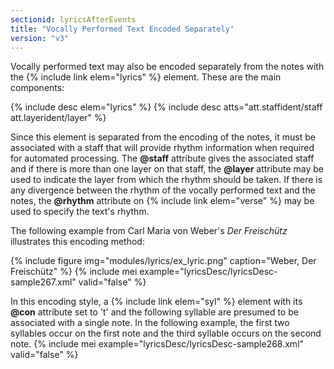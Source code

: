 ```yaml
---
sectionid: lyricsAfterEvents
title: "Vocally Performed Text Encoded Separately"
version: "v3"
---
```


Vocally performed text may also be encoded separately from the notes with the {% include link elem="lyrics" %} element. These are the main components:

 
{% include desc elem="lyrics" %} 
{% include desc atts="att.staffident/staff att.layerident/layer" %} 


Since this element is separated from the encoding of the notes, it must be associated with a staff that will provide rhythm information when required for automated processing. The **@staff** attribute gives the associated staff and if there is more than one layer on that staff, the **@layer** attribute may be used to indicate the layer from which the rhythm should be taken. If there is any divergence between the rhythm of the vocally performed text and the notes, the **@rhythm** attribute on {% include link elem="verse" %} may be used to specify the text's rhythm.

The following example from Carl Maria von Weber's *Der Freischütz* illustrates this encoding method:

{% include figure img="modules/lyrics/ex_lyric.png" caption="Weber, Der Freischütz" %}
{% include mei example="lyricsDesc/lyricsDesc-sample267.xml" valid="false" %}
    
In this encoding style, a {% include link elem="syl" %} element with its **@con** attribute set to 't' and the following syllable are presumed to be associated with a single note. In the following example, the first two syllables occur on the first note and the third syllable occurs on the second note.
{% include mei example="lyricsDesc/lyricsDesc-sample268.xml" valid="false" %}
    